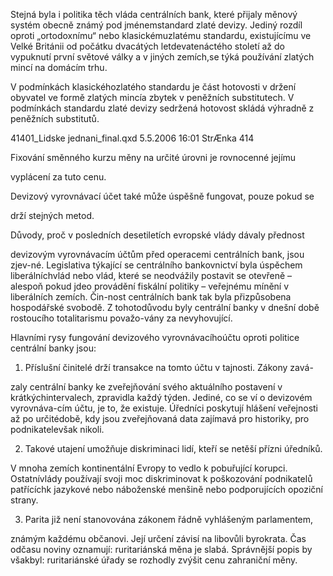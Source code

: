 
Stejná byla i politika těch vláda centrálních bank, které přijaly měnový systém obecně známý pod jménemstandard zlaté devizy. Jediný rozdíl oproti „ortodoxnímu“ nebo klasickémuzlatému standardu, existujícímu ve Velké Británii od počátku dvacátých letdevatenáctého století až do vypuknutí první světové války a v jiných zemích,se týká používání zlatých mincí na domácím trhu.

V podmínkách klasickéhozlatého standardu je část hotovosti v držení obyvatel ve formě zlatých mincía zbytek v peněžních substitutech. V podmínkách standardu zlaté devizy sedržená hotovost skládá výhradně z peněžních substitutů.

41401_Lidske jednani_final.qxd 5.5.2006 16:01 StrÆnka 414

Fixování směnného kurzu měny na určité úrovni je rovnocenné jejímu

vyplácení za tuto cenu.

Devizový vyrovnávací účet také může úspěšně fungovat, pouze pokud se

drží stejných metod.

Důvody, proč v posledních desetiletích evropské vlády dávaly přednost

devizovým vyrovnávacím účtům před operacemi centrálních bank, jsou zjev-né. Legislativa týkající se centrálního bankovnictví byla úspěchem liberálníchvlád nebo vlád, které se neodvážily postavit se otevřeně – alespoň pokud jdeo provádění fiskální politiky – veřejnému mínění v liberálních zemích. Čin-nost centrálních bank tak byla přizpůsobena hospodářské svobodě. Z tohotodůvodu byly centrální banky v dnešní době rostoucího totalitarismu považo-vány za nevyhovující.

Hlavními rysy fungování devizového vyrovnávacíhoúčtu oproti politice centrální banky jsou:

1. Příslušní činitelé drží transakce na tomto účtu v tajnosti. Zákony zavá-

zaly centrální banky ke zveřejňování svého aktuálního postavení v krátkýchintervalech, zpravidla každý týden. Jediné, co se ví o devizovém vyrovnáva-cím účtu, je to, že existuje. Úředníci poskytují hlášení veřejnosti až po určitédobě, kdy jsou zveřejňovaná data zajímavá pro historiky, pro podnikatelevšak nikoli.

2. Takové utajení umožňuje diskriminaci lidí, kteří se netěší přízni úředníků.

V mnoha zemích kontinentální Evropy to vedlo k pobuřující korupci. Ostatnívlády používají svoji moc diskriminovat k poškozování podnikatelů patřícíchk jazykové nebo náboženské menšině nebo podporujících opoziční strany.

3. Parita již není stanovována zákonem řádně vyhlášeným parlamentem,

známým každému občanovi. Její určení závisí na libovůli byrokrata. Čas odčasu noviny oznamují: ruritariánská měna je slabá. Správnější popis by všakbyl: ruritariánské úřady se rozhodly zvýšit cenu zahraniční měny.
